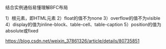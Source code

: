 结合实例通俗易懂理解BFC布局

1）根元素，即HTML元素
2）float的值不为none
3）overflow的值不为visible
4）display的值为inline-block、table-cell、table-caption
5）position的值为absolute或fixed


https://blog.csdn.net/weixin_37861326/article/details/80735851